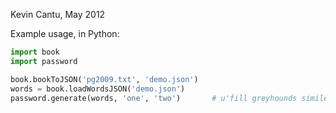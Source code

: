 Kevin Cantu, May 2012

Example usage, in Python:

```python
import book
import password

book.bookToJSON('pg2009.txt', 'demo.json')
words = book.loadWordsJSON('demo.json')
password.generate(words, 'one', 'two')       # u'fill greyhounds simile endless'
```

